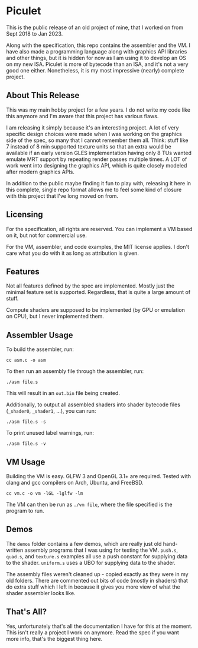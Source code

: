 # Piculet

This is the public release of an old project of mine, that I worked on from
Sept 2018 to Jan 2023.

Along with the specification, this repo contains the assembler and the VM. I
have also made a programming language along with graphics API libraries and
other things, but it is hidden for now as I am using it to develop an OS on my
new ISA. Piculet is more of bytecode than an ISA, and it's not a very good one
either. Nonetheless, it is my most impressive (nearly) complete project.

## About This Release

This was my main hobby project for a few years. I do not write my code like this
anymore and I'm aware that this project has various flaws.

I am releasing it simply because it's an interesting project. A lot of very
specific design choices were made when I was working on the graphics side of
the spec, so many that I cannot remember them all. Think: stuff like 7 instead
of 8 min supported texture units so that an extra would be available if an
early version GLES implementation having only 8 TUs wanted emulate MRT support
by repeating render passes multiple times. A LOT of work went into designing
the graphics API, which is quite closely modeled after modern graphics APIs.

In addition to the public maybe finding it fun to play with, releasing it here
in this complete, single repo format allows me to feel some kind of closure
with this project that I've long moved on from.

## Licensing

For the specification, all rights are reserved. You can implement a VM based on
it, but not for commercial use.

For the VM, assembler, and code examples, the MIT license applies. I don't
care what you do with it as long as attribution is given.

## Features

Not all features defined by the spec are implemented. Mostly just the minimal
feature set is supported. Regardless, that is quite a large amount of stuff.

Compute shaders are supposed to be implemented (by GPU or emulation on CPU),
but I never implemented them.

## Assembler Usage

To build the assembler, run:

`cc asm.c -o asm`

To then run an assembly file through the assembler, run:

`./asm file.s`

This will result in an `out.bin` file being created.


Additionally, to output all assembled shaders into shader bytecode files
(`_shader0`, `_shader1`, ...), you can run:

`./asm file.s -s`

To print unused label warnings, run:

`./asm file.s -v`

## VM Usage

Building the VM is easy. GLFW 3 and OpenGL 3.1+ are required. Tested with clang
and gcc compilers on Arch, Ubuntu, and FreeBSD.

`cc vm.c -o vm -lGL -lglfw -lm`

The VM can then be run as `./vm file`, where the file specified is the program
to run.

## Demos

The `demos` folder contains a few demos, which are really just old hand-written
assembly programs that I was using for testing the VM. `push.s`, `quad.s`, and
`texture.s` examples all use a push constant for supplying data to the shader.
`uniform.s` uses a UBO for supplying data to the shader.

The assembly files weren't cleaned up - copied exactly as they were in my old
folders. There are commented out bits of code (mostly in shaders) that do extra
stuff which I left in because it gives you more view of what the shader
assembler looks like.

## That's All?

Yes, unfortunately that's all the documentation I have for this at the moment.
This isn't really a project I work on anymore. Read the spec if you want more
info, that's the biggest thing here.
